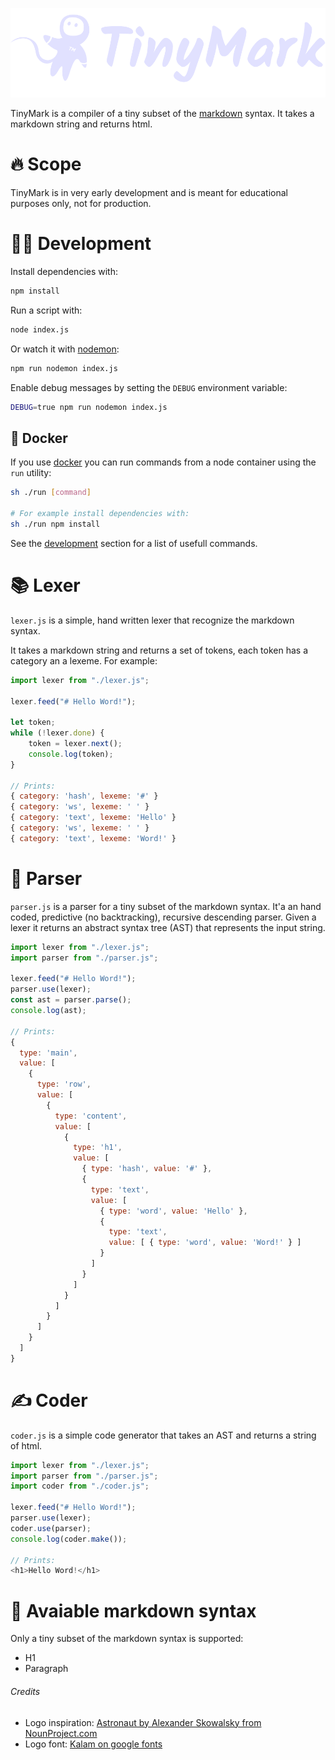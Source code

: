 ![TinyMark logo](/logo.svg?raw=true)

TinyMark is a compiler of a tiny subset of the [markdown](https://spec.commonmark.org/0.30/) syntax. It takes a markdown string and returns html.

# 🔥 Scope

TinyMark is in very early development and is meant for educational purposes only, not for production.  

<!-- # 🚀 Getting started

todo -->

# <a name="development"></a>👩‍💻 Development

Install dependencies with:

``` bash
npm install
```

Run a script with:

``` bash
node index.js
```

Or watch it with [nodemon](https://www.npmjs.com/package/nodemon):

``` bash
npm run nodemon index.js
```

Enable debug messages by setting the `DEBUG` environment variable:

``` bash
DEBUG=true npm run nodemon index.js
```

## 🐳 Docker

If you use [docker](https://www.docker.com) you can run commands from a node container using the `run` utility:

``` bash
sh ./run [command]

# For example install dependencies with:
sh ./run npm install
```

See the [development](#development) section for a list of usefull commands.

# 📚 Lexer

`lexer.js` is a simple, hand written lexer that recognize the markdown syntax.

It takes a markdown string and returns a set of tokens, each token has a category an a lexeme. For example:

``` js
import lexer from "./lexer.js";

lexer.feed("# Hello Word!");

let token;
while (!lexer.done) {
	token = lexer.next();
	console.log(token);
}

// Prints:
{ category: 'hash', lexeme: '#' }
{ category: 'ws', lexeme: ' ' }
{ category: 'text', lexeme: 'Hello' }
{ category: 'ws', lexeme: ' ' }
{ category: 'text', lexeme: 'Word!' }
```

# 📖 Parser

`parser.js` is a parser for a tiny subset of the markdown syntax. It'a an hand coded, predictive (no backtracking), recursive descending parser. Given a lexer it returns an abstract syntax tree (AST) that represents the input string.

``` js
import lexer from "./lexer.js";
import parser from "./parser.js";

lexer.feed("# Hello Word!");
parser.use(lexer);
const ast = parser.parse();
console.log(ast);

// Prints:
{
  type: 'main',
  value: [
    {
      type: 'row',
      value: [
        {
          type: 'content',
          value: [
            {
              type: 'h1',
              value: [
                { type: 'hash', value: '#' },
                {
                  type: 'text',
                  value: [
                    { type: 'word', value: 'Hello' },
                    {
                      type: 'text',
                      value: [ { type: 'word', value: 'Word!' } ]
                    }
                  ]
                }
              ]
            }
          ]
        }
      ]
    }
  ]
}
```

# ✍️ Coder 

`coder.js` is a simple code generator that takes an AST and returns a string of html.

``` js
import lexer from "./lexer.js";
import parser from "./parser.js";
import coder from "./coder.js";

lexer.feed("# Hello Word!");
parser.use(lexer);
coder.use(parser);
console.log(coder.make());

// Prints:
<h1>Hello Word!</h1>
```

# 🚧 Avaiable markdown syntax

Only a tiny subset of the markdown syntax is supported:

- H1
- Paragraph

###### Credits

- Logo inspiration: [Astronaut by Alexander Skowalsky from NounProject.com](https://thenounproject.com/icon/astronaut-1784711/)
- Logo font: [Kalam on google fonts](https://fonts.google.com/specimen/Kalam?query=Kalam)
